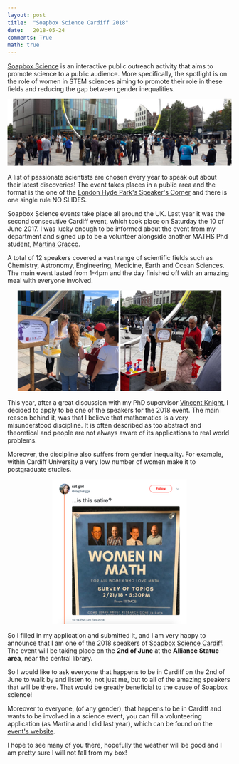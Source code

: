 ```yaml
---
layout: post
title:  "Soapbox Science Cardiff 2018"
date:   2018-05-24
comments: True
math: true
---
```



[Soapbox Science](http://soapboxscience.org/) is an interactive public outreach
activity that aims to promote science to a public audience. More specifically, the
spotlight is on the role of women in STEM sciences aiming to promote their role
in these fields and reducing the gap between gender  inequalities. 

<p align="center">
  <img src="/assets/images/soapbox_2017.jpg" style='height: 60%; width: 100%; object-fit: contain'>
</p>

A list of passionate scientists are chosen every year to speak out about their
latest discoveries!  The event takes places in a public area and the format is
the one of the [London Hyde Park's Speaker's Corner](https://www.royalparks.org.uk/parks/hyde-park/things-to-see-and-do/speakers-corner)
and there is one single rule NO SLIDES.

Soapbox Science events take place all around the UK. Last year it was the second
consecutive Cardiff event, which took place on Saturday the 10 of June 2017. I
was lucky enough to be informed about the event from my department and signed up
to be a volunteer alongside another MATHS Phd student, [Martina Cracco](https://www.cardiff.ac.uk/people/research-students/view/215430-Martina-Cracco).

A total of 12 speakers covered a vast range of scientific fields such as Chemistry,
Astronomy, Engineering, Medicine, Earth and Ocean Sciences. The main event lasted
from 1-4pm and the day finished off with an amazing meal with everyone involved.

<div align="center">
 <img src="/assets/images/soapbox_one.jpeg" style='width: 45%; object-fit: contain' />
 <img src="/assets/images/soapbox_two.jpg" style='width: 45%; object-fit: contain' />
</div>

This year, after a great discussion with my PhD supervisor
[Vincent Knight](http://vknight.org), I decided to apply to be one of the speakers
for the 2018 event. The main reason behind it, was that I believe that mathematics
is a very misunderstood discipline. It is often described as too abstract and
theoretical and people are not always aware of its applications to real world
problems.

Moreover, the discipline also suffers from gender inequality. For example, within
Cardiff University a very low number of women make it to postgraduate studies. 

<p align="center">
  <img src="/assets/images/women_in_maths_tweet.png" style='height: 40%; width: 60%; object-fit: contain'>
</p>

So I filled in my application and submitted it, and I am very happy to announce
that I am one of the 2018 speakers of [Soapbox Science Cardiff](http://soapboxscience.org/soapbox-science-2018-cardiff/).
The event will be taking place on the **2nd of June** at the **Alliance Statue area**,
near the central library.

So I would like to ask everyone that happens to be in Cardiff on the 2nd of June
to walk by and listen to, not just me, but to all of the amazing speakers that
will be there.  That would be greatly beneficial to the cause of Soapbox science!

Moreover to everyone, (of any gender), that happens to be in Cardiff and wants to
be involved in a science event, you can fill a volunteering application
(as Martina and I did last year), which can be found on the [event's website](http://soapboxscience.org/soapbox-science-2018-cardiff/).

I hope to see many of you there, hopefully the weather will be good and I am pretty
sure I will not fall from my box!